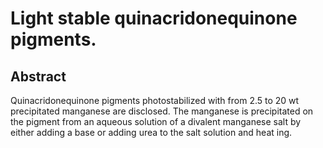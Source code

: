 # Light stable quinacridonequinone pigments.

## Abstract
Quinacridonequinone pigments photostabilized with from 2.5 to 20 wt precipitated manganese are disclosed. The manganese is precipitated on the pigment from an aqueous solution of a divalent manganese salt by either adding a base or adding urea to the salt solution and heat ing.